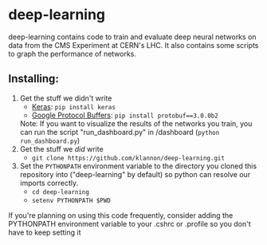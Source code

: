 deep-learning
=============

deep-learning contains code to train and evaluate deep neural networks on data from the CMS Experiment at CERN's LHC.  It also contains some scripts to graph the performance of networks.

Installing:
-----------
<ol>
    <li>Get the stuff we didn't write
        <ul>
            <li><a href="http://keras.io/">Keras</a>: <code>pip install keras</code></li>
            <li><a href="https://developers.google.com/protocol-buffers/">Google Protocol Buffers</a>: <code>pip install protobuf==3.0.0b2</code></li>
        </ul>
        Note: If you want to visualize the results of the networks you train, you can run the script "run_dashboard.py" in /dashboard (<code>python run_dashboard.py</code>)
    </li>
    <li>Get the stuff we <em>did</em> write
        <ul>
            <li><code>git clone https://github.com/klannon/deep-learning.git</code></li>
        </ul>
    </li>
    <li>Set the <code>PYTHONPATH</code> environment variable to the directory you cloned this repository into ("deep-learning" by default) so python can resolve our imports correctly.
        <ul>
            <li><code>cd deep-learning</code></li>
            <li><code>setenv PYTHONPATH $PWD</code></li>
        </ul>
    </li>
</ol>

If you're planning on using this code frequently, consider adding the PYTHONPATH environment variable to your .cshrc or .profile so you don't have to keep setting it
